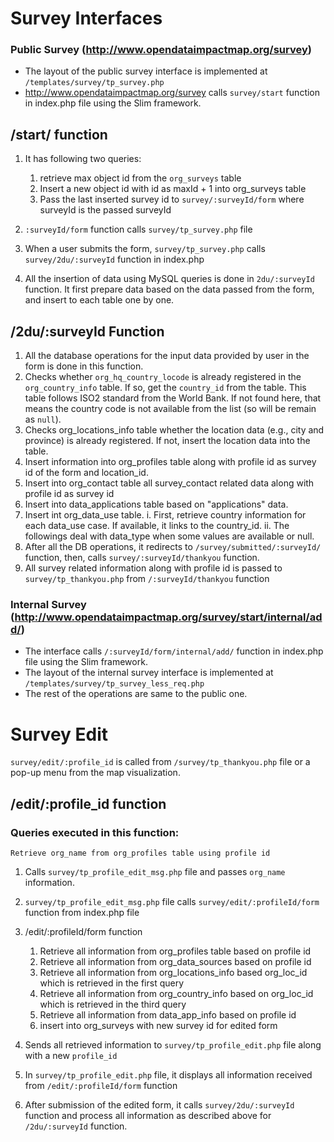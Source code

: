 Survey Interfaces
================

### Public Survey (http://www.opendataimpactmap.org/survey)
- The layout of the public survey interface is implemented at `/templates/survey/tp_survey.php`
- http://www.opendataimpactmap.org/survey calls  `survey/start` function in index.php file using the Slim framework.

/start/ function
------------------------------------
1. It has following two queries: 
	1. retrieve max object id from the `org_surveys` table
	2. Insert a new object id with id as maxId + 1 into org_surveys table
	3. Pass the last inserted survey id to `survey/:surveyId/form` where surveyId is the passed surveyId
	
2. `:surveyId/form` function calls `survey/tp_survey.php` file

3. When a user submits the form, `survey/tp_survey.php` calls `survey/2du/:surveyId` function in index.php

4. All the insertion of data using MySQL queries is done in `2du/:surveyId ` function. It first prepare data based on the data passed from the form, and insert to each table one by one. 

/2du/:surveyId Function
------------------------------------
1. All the database operations for the input data provided by user in the form is done in this function.
2. Checks whether `org_hq_country_locode` is already registered in the `org_country_info` table. If so, get the `country_id` from the table. This table follows ISO2 standard from the World Bank. If not found here, that means the country code is not available from the list (so will be remain as `null`).
3. Checks org_locations_info table whether the location data (e.g., city and province) is already registered. If not, insert the location data into the table. 
4. Insert information into org_profiles table along with profile id as survey id of the form and location_id.
5. Insert into org_contact table all survey_contact related data along with profile id as survey id
5. Insert into data_applications table based on "applications" data.
6. Insert int org_data_use table.
	i. First, retrieve country information for each data_use case. If available, it links to the country_id.
	ii. The followings deal with data_type when some values are available or null. 
7. After all the DB operations, it redirects to `/survey/submitted/:surveyId/` function, then, calls `survey/:surveyId/thankyou` function.
8. All survey related information along with profile id is passed to `survey/tp_thankyou.php` from `/:surveyId/thankyou` function


### Internal Survey (http://www.opendataimpactmap.org/survey/start/internal/add/)
- The interface calls  `/:surveyId/form/internal/add/` function in index.php file using the Slim framework.
- The layout of the internal survey interface is implemented at `/templates/survey/tp_survey_less_req.php`
- The rest of the operations are same to the public one.


Survey Edit
====================
`survey/edit/:profile_id` is called from `/survey/tp_thankyou.php` file or a pop-up menu from the map visualization.

/edit/:profile_id function
---------------------------------
### Queries executed in this function:
	Retrieve org_name from org_profiles table using profile id
1. Calls `survey/tp_profile_edit_msg.php` file and passes `org_name` information.

2. `survey/tp_profile_edit_msg.php` file calls `survey/edit/:profileId/form` function from index.php file

3. /edit/:profileId/form function 
	1. Retrieve all information from org_profiles table based on profile id
	2. Retrieve all information from org_data_sources based on profile id
	3. Retrieve all information from org_locations_info based org_loc_id which is retrieved in the first query
	4. Retrieve all information from org_country_info based on org_loc_id which is retrieved in the third query
	5. Retrieve all information from data_app_info based on profile id
	6. insert into org_surveys with new survey id for edited form

4. Sends all retrieved information to `survey/tp_profile_edit.php` file along with a new `profile_id`

5. In `survey/tp_profile_edit.php` file, it displays all information received from `/edit/:profileId/form` function 

3. After submission of the edited form, it calls `survey/2du/:surveyId` function and process all information as described above for `/2du/:surveyId` function.

